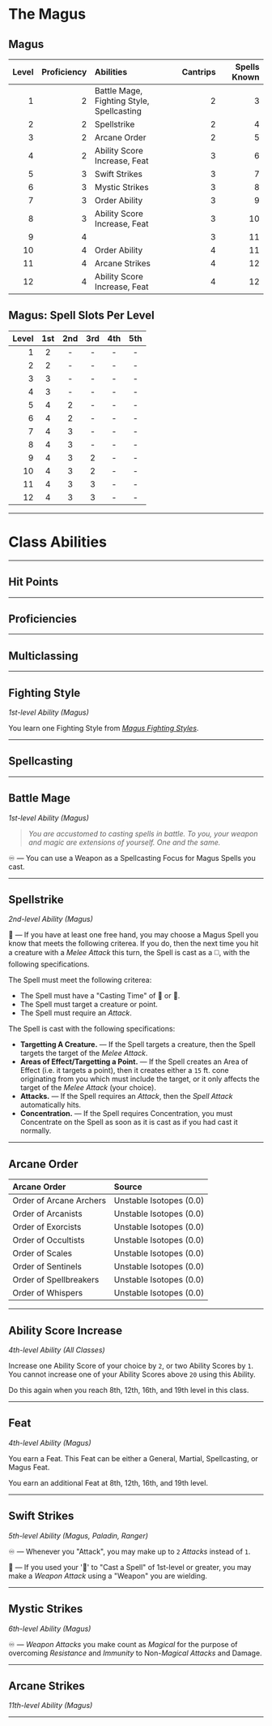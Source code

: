 # The Magus

## Magus

| Level | Proficiency | Abilities                                 | Cantrips | Spells Known |
|------:|------------:|:------------------------------------------|---------:|-------------:|
|     1 |           2 | Battle Mage, Fighting Style, Spellcasting |        2 |            3 |
|     2 |           2 | Spellstrike                               |        2 |            4 |
|     3 |           2 | Arcane Order                              |        2 |            5 |
|     4 |           2 | Ability Score Increase, Feat              |        3 |            6 |
|     5 |           3 | Swift Strikes                             |        3 |            7 |
|     6 |           3 | Mystic Strikes                            |        3 |            8 |
|     7 |           3 | Order Ability                             |        3 |            9 |
|     8 |           3 | Ability Score Increase, Feat              |        3 |           10 |
|     9 |           4 |                                           |        3 |           11 |
|    10 |           4 | Order Ability                             |        4 |           11 |
|    11 |           4 | Arcane Strikes                            |        4 |           12 |
|    12 |           4 | Ability Score Increase, Feat              |        4 |           12 |

## Magus: Spell Slots Per Level

| Level | 1st | 2nd | 3rd | 4th | 5th |
|------:|:---:|:---:|:---:|:---:|:---:|
|     1 |  2  |  -  |  -  |  -  |  -  |
|     2 |  2  |  -  |  -  |  -  |  -  |
|     3 |  3  |  -  |  -  |  -  |  -  |
|     4 |  3  |  -  |  -  |  -  |  -  |
|     5 |  4  |  2  |  -  |  -  |  -  |
|     6 |  4  |  2  |  -  |  -  |  -  |
|     7 |  4  |  3  |  -  |  -  |  -  |
|     8 |  4  |  3  |  -  |  -  |  -  |
|     9 |  4  |  3  |  2  |  -  |  -  |
|    10 |  4  |  3  |  2  |  -  |  -  |
|    11 |  4  |  3  |  3  |  -  |  -  |
|    12 |  4  |  3  |  3  |  -  |  -  |

---

# Class Abilities

---

## Hit Points

---

## Proficiencies

---

## Multiclassing

---

## Fighting Style
*1st-level Ability (Magus)*  

You learn one Fighting Style from [*Magus Fighting Styles*][MF].

---

## Spellcasting

---

## Battle Mage
*1st-level Ability (Magus)*

> *You are accustomed to casting spells in battle. To you, your weapon and magic are extensions of yourself. One and the same.*

♾️ — You can use a Weapon as a Spellcasting Focus for Magus Spells you cast.

---

## Spellstrike
*2nd-level Ability (Magus)*

🔵 — If you have at least one free hand, you may choose a Magus Spell you know that meets the following criterea. If you do, then the next time you hit a creature with a *Melee Attack* this turn, the Spell is cast as a ◻️, with the following specifications.

The Spell must meet the following criterea:
* The Spell must have a "Casting Time" of 🔷 or 🔵.
* The Spell must target a creature or point.
* The Spell must require an *Attack*.

The Spell is cast with the following specifications:
* **Targetting A Creature.** — If the Spell targets a creature, then the Spell targets the target of the *Melee Attack*.
* **Areas of Effect/Targetting a Point.** — If the Spell creates an Area of Effect (i.e. it targets a point), then it creates either a `15` ft. cone originating from you which must include the target, or it only affects the target of the *Melee Attack* (your choice).
* **Attacks.** — If the Spell requires an *Attack*, then the *Spell Attack* automatically hits.
* **Concentration.** — If the Spell requires Concentration, you must Concentrate on the Spell as soon as it is cast as if you had cast it normally.

---

## Arcane Order

| Arcane Order            | Source                  |
|:------------------------|:------------------------|
| Order of Arcane Archers | Unstable Isotopes (0.0) |
| Order of Arcanists      | Unstable Isotopes (0.0) |
| Order of Exorcists      | Unstable Isotopes (0.0) |
| Order of Occultists     | Unstable Isotopes (0.0) |
| Order of Scales         | Unstable Isotopes (0.0) |
| Order of Sentinels      | Unstable Isotopes (0.0) |
| Order of Spellbreakers  | Unstable Isotopes (0.0) |
| Order of Whispers       | Unstable Isotopes (0.0) |

---

## Ability Score Increase
*4th-level Ability (All Classes)*

Increase one Ability Score of your choice by `2`, or two Ability Scores by `1`. You cannot increase one of your Ability Scores above `20` using this Ability.

Do this again when you reach 8th, 12th, 16th, and 19th level in this class.

---

## Feat
*4th-level Ability (Magus)*  

You earn a Feat. This Feat can be either a General, Martial, Spellcasting, or Magus Feat.

You earn an additional Feat at 8th, 12th, 16th, and 19th level.

---

## Swift Strikes
*5th-level Ability (Magus, Paladin, Ranger)*  

♾️ — Whenever you "Attack", you may make up to `2` *Attacks* instead of `1`.

🔵 — If you used your '🔷' to "Cast a Spell" of 1st-level or greater, you may make a *Weapon Attack* using a "Weapon" you are wielding.

---

## Mystic Strikes
*6th-level Ability (Magus)*  

♾️ — *Weapon Attacks* you make count as *Magical* for the purpose of overcoming *Resistance* and *Immunity* to Non-*Magical* *Attacks* and Damage.

---

## Arcane Strikes
*11th-level Ability (Magus)*  

<!--
int/long rest: the magus can make 1 attack + cast any magus spell of 1st level or higher they know.
-->

---

[MF]: ./Magus%20Fighting%20Styles.md
